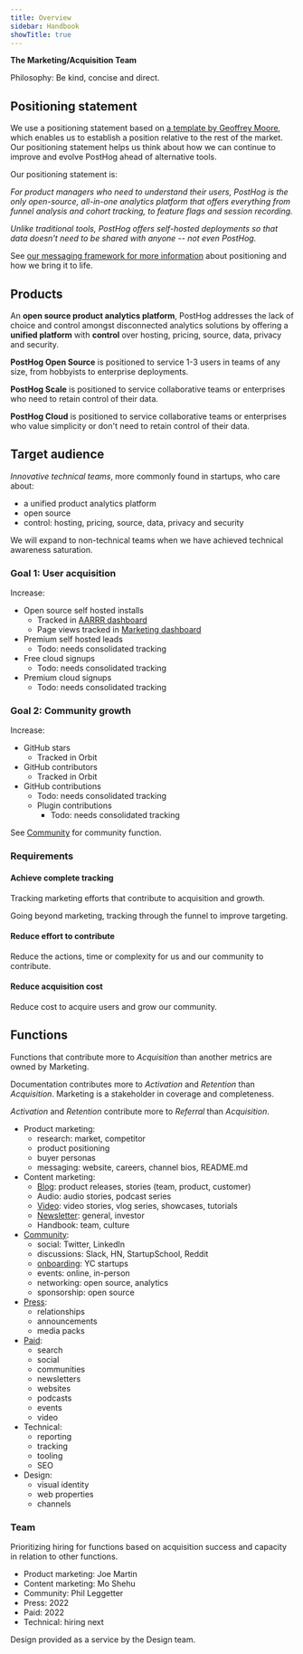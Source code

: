```yaml
---
title: Overview
sidebar: Handbook
showTitle: true
---
```


**The Marketing/Acquisition Team**

Philosophy: Be kind, concise and direct.

## Positioning statement

We use a positioning statement based on [a template by Geoffrey Moore](https://gist.github.com/JoshSmith/2041454), which enables us to establish a position relative to the rest of the market. Our positioning statement helps us think about how we can continue to improve and evolve PostHog ahead of alternative tools.

Our positioning statement is:

_For product managers who need to understand their users, PostHog is the only open-source, all-in-one analytics platform that offers everything from funnel analysis and cohort tracking, to feature flags and session recording._ 

_Unlike traditional tools, PostHog offers self-hosted deployments so that data doesn't need to be shared with anyone -- not even PostHog._ 

See [our messaging framework for more information](/handbook/growth/marketing/messaging_framework) about positioning and how we bring it to life. 

## Products

An **open source product analytics platform**, PostHog addresses the lack of choice and control amongst disconnected analytics solutions by offering a **unified platform** with **control** over hosting, pricing, source, data, privacy and security.

**PostHog Open Source** is positioned to service 1-3 users in teams of any size, from hobbyists to enterprise deployments.

**PostHog Scale** is positioned to service collaborative teams or enterprises who need to retain control of their data. 

**PostHog Cloud** is positioned to service collaborative teams or enterprises who value simplicity or don't need to retain control of their data.

## Target audience

*Innovative technical teams*, more commonly found in startups, who care about:

- a unified product analytics platform
- open source
- control: hosting, pricing, source, data, privacy and security

We will expand to non-technical teams when we have achieved technical awareness saturation.

### Goal 1: User acquisition

Increase:

- Open source self hosted installs
  - Tracked in [AARRR dashboard](https://app.posthog.com/dashboard/2973)
  - Page views tracked in [Marketing dashboard](https://app.posthog.com/dashboard/2881)
- Premium self hosted leads
  - Todo: needs consolidated tracking
- Free cloud signups
  - Todo: needs consolidated tracking
- Premium cloud signups
  - Todo: needs consolidated tracking

### Goal 2: Community growth

Increase:

- GitHub stars
  -  Tracked in Orbit
- GitHub contributors
  -  Tracked in Orbit
- GitHub contributions
  - Todo: needs consolidated tracking
  - Plugin contributions
    - Todo: needs consolidated tracking

See [Community](./marketing/community) for community function.

### Requirements

#### Achieve complete tracking

Tracking marketing efforts that contribute to acquisition and growth.

Going beyond marketing, tracking through the funnel to improve targeting.

#### Reduce effort to contribute

Reduce the actions, time or complexity for us and our community to contribute.

#### Reduce acquisition cost

Reduce cost to acquire users and grow our community.


## Functions

Functions that contribute more to *Acquisition* than another metrics are owned by Marketing.

Documentation contributes more to *Activation* and *Retention* than *Acquisition*. Marketing is a stakeholder in coverage and completeness.

*Activation* and *Retention* contribute more to *Referral* than *Acquisition*.

- Product marketing:
  - research: market, competitor
  - product positioning
  - buyer personas
  - messaging: website, careers, channel bios, README.md
- Content marketing:
  - [Blog](./marketing/blog): product releases, stories (team, product, customer)
  - Audio: audio stories, podcast series
  - [Video](https://www.youtube.com/channel/UCn4mJ4kK5KVSvozJre645LA): video stories, vlog series, showcases, tutorials
  - [Newsletter](./marketing/newsletter): general, investor
  - Handbook: team, culture
- [Community](./marketing/community):
  - social: Twitter, LinkedIn
  - discussions: Slack, HN, StartupSchool, Reddit
  - [onboarding](https://posthog.com/handbook/growth/sales/yc-onboarding): YC startups
  - events: online, in-person
  - networking: open source, analytics
  - sponsorship: open source
- [Press](./marketing/press):
  - relationships
  - announcements
  - media packs
- [Paid](./marketing/paid):
  - search
  - social
  - communities
  - newsletters
  - websites
  - podcasts
  - events
  - video
- Technical:
  - reporting
  - tracking
  - tooling
  - SEO
- Design:
  - visual identity
  - web properties
  - channels

### Team

Prioritizing hiring for functions based on acquisition success and capacity in relation to other functions.

- Product marketing: Joe Martin
- Content marketing: Mo Shehu
- Community: Phil Leggetter
- Press: 2022
- Paid: 2022
- Technical: hiring next

Design provided as a service by the Design team.

